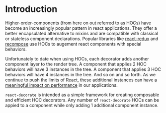 # Introduction

Higher-order-components (from here on out referred to as HOCs) have become an increasingly popular pattern in react applications.
They offer a better encapsulated alternative to mixins and are compatible with classical or stateless component declarations.
Popular libraries like [react-redux](https://github.com/reactjs/react-redux) and [recompose](https://github.com/acdlite/recompose) use HOCs to augement react components with special behaviors.

Unfortunately to date when using HOCs, each decorator adds another component layer to the render tree.
A component that applies 2 HOC behaviors will have 3 instances in the tree.
A component that applies 3 HOC behaviors will have 4 instances in the tree.
And so on and so forth.
As we continue to push the limits of React, these additional instances can have [a meaningful impact on performance](https://youtu.be/kDARP5QZ6nU) in our applications.

`react-decorate` is intended as a simple framework for creating composable and efficient HOC decorators.
Any number of `react-decorate` HOCs can be appied to a component while only adding 1 additional component instance.
